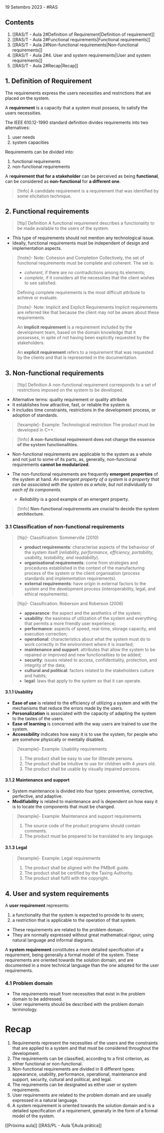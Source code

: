 19 Setembro 2023 - #RAS

## Contents
1. [[RAS/T - Aula 2#Definition of Requirement|Definition of requirement]]
2. [[RAS/T - Aula 2#Functional requirements|Functional requirements]]
3. [[RAS/T - Aula 2#Non-functional requirements|Non-functional requirements]]
4. [[RAS/T - Aula 2#4. User and system requirements|User and system requirements]]
5. [[RAS/T - Aula 2#Recap|Recap]]

## 1. Definition of Requirement
The requirements express the users necessities and restrictions that are
placed on the system.

A **requirement** is a capacity that a system must possess, to satisfy the
users necessities.

The IEEE 610.12-1990 standard definition divides requirements into
two alternatives:
1. user needs
2. system capacities

Requirements can be divided into:
1. functional requirements
2. non-functional requirements

A r**equirement that for a stakeholder** can be perceived
as being **functional**, can be considered as **non-functional**
for **a different one**.

> [!info] A candidate requirement is a requirement that was identified by some elicitation technique.


## 2. Functional requirements

> [!tip] Definition
> A functional requirement describes a functionality to be made
available to the users of the system.

- This type of requirements should not mention any technological issue.
- Ideally, functional requirements must be independent of design and
implementation aspects.

> [!note]- Note: Cohesion and Completion
> Collectively, the set of functional requirements must be complete and
coherent. The set is:
> - *coherent*, if there are no contradictions among its elements;
> - *complete*, if it considers all the necessities that the client wishes to see
satisfied.
>
> Defining complete requirements is the most difficult attribute to
achieve or evaluate.

> [!note]- Note: Implicit and Explicit Requirements
> Implicit requirements are referred like that because the client may not be aware about these requirements.
> 
> An **implicit requirement** is a requirement included by the development team, based on the domain knowledge that it possesses, in spite of not having been explicitly requested by the stakeholders.
> 
> An **explicit requirement** refers to a requirement that was requested by the clients and that is represented in the documentation.


## 3. Non-functional requirements

> [!tip] Definition
> A non-functional requirement corresponds to a set of restrictions
imposed on the system to be developed.

- Alternative terms: quality requirement or quality attribute
- It establishes how attractive, fast, or reliable the system is.
- It includes time constraints, restrictions in the development process, or
adoption of standards.

> [!example]- Example: Technological restriction
> The product must be developed in C++.

> [!info] **A non-functional requirement does not change the essence of the system functionalities.**


- Non-functional requirements are applicable to the system as a whole
and not just to some of its parts, as, generally, non-functional requirements **cannot be modularized**.

- The non-functional requirements are frequently **emergent properties** of the system at hand. *An emergent property of a system is a property that can be associated with the system as a whole, but not individually to each of its components.*
	- *Reliability* is a good example of an emergent property.


> [!info] **Non-functional requirements are crucial to decide the system architecture.**



### 3.1 Classification of non-functional requirements

> [!tip]- Classification: Sommerville (2010)
> - **product requirements**: characterise aspects of the behaviour of the system itself (*reliability, performance, efficiency, portability, usability, testability, and readability*).
> -  **organisational requirements**: come from strategies and procedures established in the context of the manufacturing process of the system or the client organisation (process standards and implementation requirements).
> - **external requirements**: have origin in external factors to the system and the development process (interoperability, legal, and ethical requirements).

> [!tip]- Classification: Roberson and Roberson (2006)
> - **appearance**: the aspect and the aesthetics of the system;
> -  **usability**: the easiness of utilization of the system and everything that permits a more friendly user experience;
> - **performance**: aspects of speed, real-time, storage capacity, and execution correction;
> - **operational**: characteristics about what the system must do to work correctly in the environment where it is inserted;
> - **maintenance and support**: attributes that allow the system to be repaired or improved and new functionalities to be added;
> - **security**: issues related to access, confidentiality, protection, and integrity of the data;
> - **cultural and political**: factors related to the stakeholders culture and habits;
> - **legal**: laws that apply to the system so that it can operate.

#### 3.1.1 Usability
 - **Ease of use** is related to the efficiency of utilizing a system and with the mechanisms that reduce the errors made by the users.
 - **Personalization** is associated with the capacity of adapting the system to the tastes of the users.
 - **Ease of learning** is concerned with the way users are trained to use the system.
 - **Accessibility** indicates how easy it is to use the system, for people who
are somehow physically or mentally disabled.

> [!example]- Example: Usability requirements
> 1. The product shall be easy to use for illiterate persons.
> 2. The product shall be intuitive to use for children with 4 years old.
> 3. The product shall be usable by visually impaired persons.

#### 3.1.2 Maintenance and support
- System maintenance is divided into four types: preventive, corrective, perfective, and adaptive.
- **Modifiability** is related to maintenance and is dependent on how easy it is to locate the components that must be changed.

> [!example]- Example: Maintenance and support requirements
> 1. The source code of the product programs should contain comments.
> 2. The product must be prepared to be translated to any language.

#### 3.1.3 Legal
> [!example]- Example: Legal requirements
> 1. The product shall be aligned with the PMBoK guide.
> 2. The product shall be certified by the Taxing Authority.
> 3. The product shall fulfil with the copyright.



## 4. User and system requirements

A **user requirement** represents:
1. a functionality that the system is expected to provide to its users;
2. a restriction that is applicable to the operation of that system.

- These requirements are related to the problem domain.
- They are normally expressed without great mathematical rigour, using natural language and informal diagrams.


A **system requirement** constitutes a more detailed specification of a requirement, being generally a formal model of the system. These requirements are oriented towards the solution domain, and are documented in a more technical language than the one
adopted for the user requirements.

### 4.1 Problem domain
- The requirements result from necessities that exist in the problem domain to be addressed.
- User requirements should be described with the problem domain terminology.





# Recap
1. Requirements represent the necessities of the users and the constraints that are applied to a system and that must be considered throughout the development.
2. The requirements can be classified, according to a first criterion, as either functional or non-functional.
3. Non-functional requirements are divided in 8 different types: appearance, usability, performance, operational, maintenance and support, security, cultural and political, and legal.
4. The requirements can be designated as either user or system requirements.
5. User requirements are related to the problem domain and are usually expressed in a natural language.
6. A system requirement is oriented towards the solution domain and is a detailed specification of a requirement, generally in the form of a formal model of the system.

[[Próxima aula]]
[[RAS/PL - Aula 1|Aula prática]]